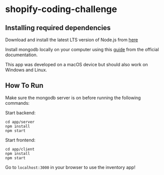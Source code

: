 # shopify-coding-challenge

## Installing required dependencies
Download and install the latest LTS version of Node.js from [here](https://nodejs.org/en/download/)

Install mongodb locally on your computer using this [guide](https://docs.mongodb.com/manual/administration/install-community/) from the official documentation.

This app was developed on a macOS device but should also work on Windows and Linux.


## How To Run
Make sure the mongodb server is on before running the following commands:

Start backend:
```
cd app/server
npm install
npm start
```

Start frontend:
```
cd app/client
npm install
npm start
```

Go to `localhost:3000` in your browser to use the inventory app!